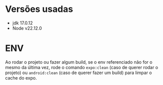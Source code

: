 # Versões usadas

- jdk 17.0.12
- Node v22.12.0

# ENV

Ao rodar o projeto ou fazer algum build, se o env referenciado não for o mesmo da última vez, rode o comando `expo:clean` (caso de querer rodar o projeto) ou `android:clean` (caso de querer fazer um build) para limpar o cache do expo.
